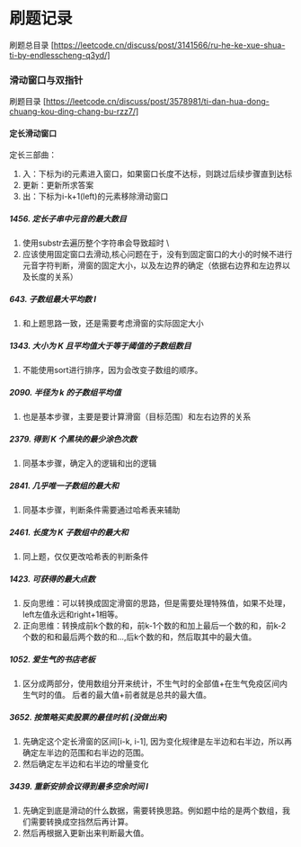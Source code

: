 # 刷题记录 
刷题总目录 [https://leetcode.cn/discuss/post/3141566/ru-he-ke-xue-shua-ti-by-endlesscheng-q3yd/]
### 滑动窗口与双指针
刷题目录 [https://leetcode.cn/discuss/post/3578981/ti-dan-hua-dong-chuang-kou-ding-chang-bu-rzz7/]
#### 定长滑动窗口
定长三部曲：
1. 入：下标为i的元素进入窗口，如果窗口长度不达标，则跳过后续步骤直到达标
2. 更新：更新所求答案
3. 出：下标为i-k+1(left)的元素移除滑动窗口
##### 1456. 定长子串中元音的最大数目 
1. 使用substr去遍历整个字符串会导致超时 \
2. 应该使用固定窗口去滑动,核心问题在于，没有到固定窗口的大小的时候不进行元音字符判断，滑窗的固定大小，以及左边界的确定（依据右边界和左边界以及长度的关系）
##### 643. 子数组最大平均数 I
1. 和上题思路一致，还是需要考虑滑窗的实际固定大小
##### 1343. 大小为 K 且平均值大于等于阈值的子数组数目
1. 不能使用sort进行排序，因为会改变子数组的顺序。
##### 2090. 半径为 k 的子数组平均值 
1. 也是基本步骤，主要是要计算滑窗（目标范围）和左右边界的关系
##### 2379. 得到 K 个黑块的最少涂色次数 
1. 同基本步骤，确定入的逻辑和出的逻辑
##### 2841. 几乎唯一子数组的最大和 
1. 同基本步骤，判断条件需要通过哈希表来辅助
##### 2461. 长度为 K 子数组中的最大和
1. 同上题，仅仅更改哈希表的判断条件
##### 1423. 可获得的最大点数 
1. 反向思维：可以转换成固定滑窗的思路，但是需要处理特殊值，如果不处理，left左值永远和right+1相等。
2. 正向思维：转换成前k个数的和，前k-1个数的和加上最后一个数的和，前k-2个数的和和最后两个数的和...,后k个数的和，然后取其中的最大值。
##### 1052. 爱生气的书店老板
1. 区分成两部分，使用数组分开来统计，不生气时的全部值+在生气免疫区间内生气时的值。 后者的最大值+前者就是总共的最大值。
##### 3652. 按策略买卖股票的最佳时机 (没做出来)
1. 先确定这个定长滑窗的区间[i-k, i-1], 因为变化规律是左半边和右半边，所以再确定左半边的范围和右半边的范围。
2. 然后确定左半边和右半边的增量变化
##### 3439. 重新安排会议得到最多空余时间 I 
1. 先确定到底是滑动的什么数据，需要转换思路。例如题中给的是两个数组，我们需要转换成空挡然后再计算。
2. 然后再根据入更新出来判断最大值。



   

